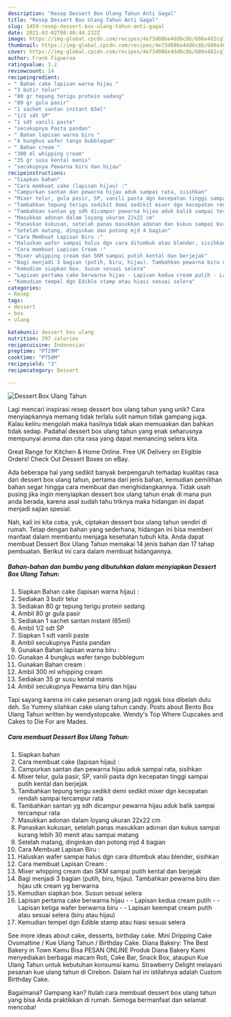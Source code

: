 ```yaml
---
description: "Resep Dessert Box Ulang Tahun Anti Gagal"
title: "Resep Dessert Box Ulang Tahun Anti Gagal"
slug: 1459-resep-dessert-box-ulang-tahun-anti-gagal
date: 2021-03-02T00:40:44.232Z
image: https://img-global.cpcdn.com/recipes/4e73d086e4dd6c8b/680x482cq70/dessert-box-ulang-tahun-foto-resep-utama.jpg
thumbnail: https://img-global.cpcdn.com/recipes/4e73d086e4dd6c8b/680x482cq70/dessert-box-ulang-tahun-foto-resep-utama.jpg
cover: https://img-global.cpcdn.com/recipes/4e73d086e4dd6c8b/680x482cq70/dessert-box-ulang-tahun-foto-resep-utama.jpg
author: Frank Figueroa
ratingvalue: 3.2
reviewcount: 14
recipeingredient:
- " Bahan cake lapisan warna hijau "
- "3 butir telur"
- "80 gr tepung terigu protein sedang"
- "80 gr gula pasir"
- "1 sachet santan instant 65ml"
- "1/2 sdt SP"
- "1 sdt vanili paste"
- "secukupnya Pasta pandan"
- " Bahan lapisan warna biru "
- "4 bungkus wafer tango bubblegum"
- " Bahan cream "
- "300 ml whipping cream"
- "35 gr susu kental manis"
- "secukupnya Pewarna biru dan hijau"
recipeinstructions:
- "Siapkan bahan"
- "Cara membuat cake (lapisan hijau) :"
- "Campurkan santan dan pewarna hijau aduk sampai rata, sisihkan"
- "Mixer telur, gula pasir, SP, vanili pasta dgn kecepatan tinggi sampai putih kental dan berjejak"
- "Tambahkan tepung terigu sedikit demi sedikit mixer dgn kecepatan rendah sampai tercampur rata"
- "Tambahkan santan yg sdh dicampur pewarna hijau aduk balik sampai tercampur rata"
- "Masukkan adonan dalam loyang ukuran 22x22 cm"
- "Panaskan kukusan, setelah panas masukkan adonan dan kukus sampai kurang lebih 30 menit atau sampai matang"
- "Setelah matang, dinginkan dan potong mjd 4 bagian"
- "Cara Membuat Lapisan Biru :"
- "Haluskan wafer sampai halus dgn cara ditumbuk atau blender, sisihkan"
- "Cara membuat Lapisan Cream :"
- "Mixer whipping cream dan SKM sampai putih kental dan berjejak"
- "Bagi menjadi 3 bagian (putih, biru, hijau). Tambahkan pewarna biru dan hijau utk cream yg berwarna"
- "Kemudian siapkan box. Susun sesuai selera"
- "Lapisan pertama cake berwarna hijau - Lapisan kedua cream putih - Lapisan ketiga wafer berwarna biru - Lapisan keempat cream putih atau sesuai selera (biru atau hijau)"
- "Kemudian tempel dgn Edible stamp atau hiasi sesuai selera"
categories:
- Resep
tags:
- dessert
- box
- ulang

katakunci: dessert box ulang 
nutrition: 297 calories
recipecuisine: Indonesian
preptime: "PT29M"
cooktime: "PT58M"
recipeyield: "3"
recipecategory: Dessert

---
```



![Dessert Box Ulang Tahun](https://img-global.cpcdn.com/recipes/4e73d086e4dd6c8b/680x482cq70/dessert-box-ulang-tahun-foto-resep-utama.jpg)

Lagi mencari inspirasi resep dessert box ulang tahun yang unik? Cara menyiapkannya memang tidak terlalu sulit namun tidak gampang juga. Kalau keliru mengolah maka hasilnya tidak akan memuaskan dan bahkan tidak sedap. Padahal dessert box ulang tahun yang enak seharusnya mempunyai aroma dan cita rasa yang dapat memancing selera kita.

Great Range for Kitchen &amp; Home Online. Free UK Delivery on Eligible Orders! Check Out Dessert Boxes on eBay.

Ada beberapa hal yang sedikit banyak berpengaruh terhadap kualitas rasa dari dessert box ulang tahun, pertama dari jenis bahan, kemudian pemilihan bahan segar hingga cara membuat dan menghidangkannya. Tidak usah pusing jika ingin menyiapkan dessert box ulang tahun enak di mana pun anda berada, karena asal sudah tahu triknya maka hidangan ini dapat menjadi sajian spesial.


Nah, kali ini kita coba, yuk, ciptakan dessert box ulang tahun sendiri di rumah. Tetap dengan bahan yang sederhana, hidangan ini bisa memberi manfaat dalam membantu menjaga kesehatan tubuh kita. Anda dapat membuat Dessert Box Ulang Tahun memakai 14 jenis bahan dan 17 tahap pembuatan. Berikut ini cara dalam membuat hidangannya.

<!--inarticleads1-->

##### Bahan-bahan dan bumbu yang dibutuhkan dalam menyiapkan Dessert Box Ulang Tahun:

1. Siapkan  Bahan cake (lapisan warna hijau) :
1. Sediakan 3 butir telur
1. Sediakan 80 gr tepung terigu protein sedang
1. Ambil 80 gr gula pasir
1. Sediakan 1 sachet santan instant (65ml)
1. Ambil 1/2 sdt SP
1. Siapkan 1 sdt vanili paste
1. Ambil secukupnya Pasta pandan
1. Gunakan  Bahan lapisan warna biru :
1. Gunakan 4 bungkus wafer tango bubblegum
1. Gunakan  Bahan cream :
1. Ambil 300 ml whipping cream
1. Sediakan 35 gr susu kental manis
1. Ambil secukupnya Pewarna biru dan hijau


Tapi sayang karena ini cake pesenan orang jadi nggak bisa dibelah dulu deh. So Yummy silahkan cake ulang tahun candy. Posts about Bento Box Ulang Tahun written by wendystopcake. Wendy&#39;s Top Where Cupcakes and Cakes to Die For are Mades. 

<!--inarticleads2-->

##### Cara membuat Dessert Box Ulang Tahun:

1. Siapkan bahan
1. Cara membuat cake (lapisan hijau) :
1. Campurkan santan dan pewarna hijau aduk sampai rata, sisihkan
1. Mixer telur, gula pasir, SP, vanili pasta dgn kecepatan tinggi sampai putih kental dan berjejak
1. Tambahkan tepung terigu sedikit demi sedikit mixer dgn kecepatan rendah sampai tercampur rata
1. Tambahkan santan yg sdh dicampur pewarna hijau aduk balik sampai tercampur rata
1. Masukkan adonan dalam loyang ukuran 22x22 cm
1. Panaskan kukusan, setelah panas masukkan adonan dan kukus sampai kurang lebih 30 menit atau sampai matang
1. Setelah matang, dinginkan dan potong mjd 4 bagian
1. Cara Membuat Lapisan Biru :
1. Haluskan wafer sampai halus dgn cara ditumbuk atau blender, sisihkan
1. Cara membuat Lapisan Cream :
1. Mixer whipping cream dan SKM sampai putih kental dan berjejak
1. Bagi menjadi 3 bagian (putih, biru, hijau). Tambahkan pewarna biru dan hijau utk cream yg berwarna
1. Kemudian siapkan box. Susun sesuai selera
1. Lapisan pertama cake berwarna hijau - - Lapisan kedua cream putih - - Lapisan ketiga wafer berwarna biru - - Lapisan keempat cream putih atau sesuai selera (biru atau hijau)
1. Kemudian tempel dgn Edible stamp atau hiasi sesuai selera


See more ideas about cake, desserts, birthday cake. Mini Dripping Cake Ovomaltine / Kue Ulang Tahun / Birthday Cake. Diana Bakery: The Best Bakery in Town Kamu Bisa PESAN ONLINE Produk Diana Bakery Kami menyediakan berbagai macam Roti, Cake Bar, Snack Box, ataupun Kue Ulang Tahun untuk kebutuhan konsumsi kamu. Strawberry Delight melayani pesanan kue ulang tahun di Cirebon. Dalam hal ini istilahnya adalah Custom Birthday Cake. 

Bagaimana? Gampang kan? Itulah cara membuat dessert box ulang tahun yang bisa Anda praktikkan di rumah. Semoga bermanfaat dan selamat mencoba!
